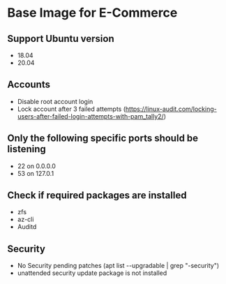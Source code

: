 # Base Image for E-Commerce

## Support Ubuntu version

* 18.04
* 20.04

## Accounts 

* Disable root account login 
* Lock account after 3 failed attempts (https://linux-audit.com/locking-users-after-failed-login-attempts-with-pam_tally2/)

## Only the following specific ports should be listening
* 22 on 0.0.0.0
* 53 on 127.0.1

## Check if required packages are installed

* zfs
* az-cli
* Auditd

## Security 

* No Security pending patches (apt list --upgradable | grep "\-security")
* unattended security update package is not installed